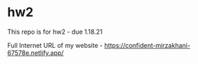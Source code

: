 # hw2

This repo is for hw2 - due 1.18.21

Full Internet URL of my website - https://confident-mirzakhani-67578e.netlify.app/
